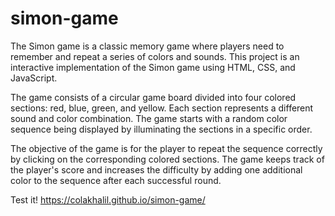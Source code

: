 # simon-game
The Simon game is a classic memory game where players need to remember and repeat a series of colors and sounds. This project is an interactive implementation of the Simon game using HTML, CSS, and JavaScript.

The game consists of a circular game board divided into four colored sections: red, blue, green, and yellow. Each section represents a different sound and color combination. The game starts with a random color sequence being displayed by illuminating the sections in a specific order.

The objective of the game is for the player to repeat the sequence correctly by clicking on the corresponding colored sections. The game keeps track of the player's score and increases the difficulty by adding one additional color to the sequence after each successful round.

Test it! https://colakhalil.github.io/simon-game/
